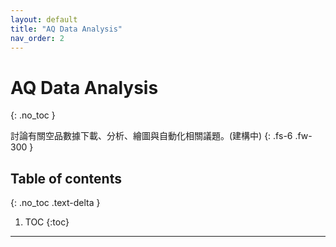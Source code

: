 ```yaml
---
layout: default
title: "AQ Data Analysis"
nav_order: 2
---
```


# AQ Data Analysis
{: .no_toc }


討論有關空品數據下載、分析、繪圖與自動化相關議題。(建構中)
{: .fs-6 .fw-300 }

## Table of contents
{: .no_toc .text-delta }

1. TOC
{:toc}

---



